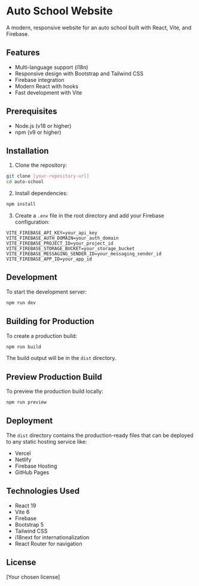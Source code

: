 # Auto School Website

A modern, responsive website for an auto school built with React, Vite, and Firebase.

## Features

- Multi-language support (i18n)
- Responsive design with Bootstrap and Tailwind CSS
- Firebase integration
- Modern React with hooks
- Fast development with Vite

## Prerequisites

- Node.js (v18 or higher)
- npm (v9 or higher)

## Installation

1. Clone the repository:
```bash
git clone [your-repository-url]
cd auto-school
```

2. Install dependencies:
```bash
npm install
```

3. Create a `.env` file in the root directory and add your Firebase configuration:
```
VITE_FIREBASE_API_KEY=your_api_key
VITE_FIREBASE_AUTH_DOMAIN=your_auth_domain
VITE_FIREBASE_PROJECT_ID=your_project_id
VITE_FIREBASE_STORAGE_BUCKET=your_storage_bucket
VITE_FIREBASE_MESSAGING_SENDER_ID=your_messaging_sender_id
VITE_FIREBASE_APP_ID=your_app_id
```

## Development

To start the development server:

```bash
npm run dev
```

## Building for Production

To create a production build:

```bash
npm run build
```

The build output will be in the `dist` directory.

## Preview Production Build

To preview the production build locally:

```bash
npm run preview
```

## Deployment

The `dist` directory contains the production-ready files that can be deployed to any static hosting service like:
- Vercel
- Netlify
- Firebase Hosting
- GitHub Pages

## Technologies Used

- React 19
- Vite 6
- Firebase
- Bootstrap 5
- Tailwind CSS
- i18next for internationalization
- React Router for navigation

## License

[Your chosen license]
